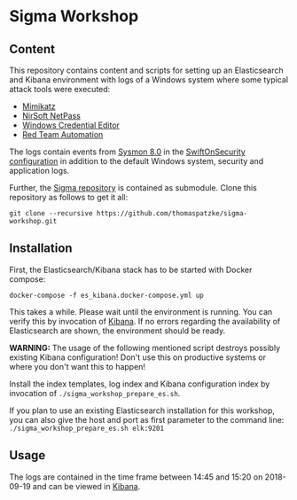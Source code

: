 # Sigma Workshop

## Content

This repository contains content and scripts for setting up an Elasticsearch and Kibana environment with logs
of a Windows system where some typical attack tools were executed:

* [Mimikatz](https://github.com/gentilkiwi/mimikatz)
* [NirSoft NetPass](https://www.nirsoft.net/utils/network_password_recovery.html)
* [Windows Credential Editor](https://www.ampliasecurity.com/research/windows-credentials-editor/)
* [Red Team Automation](https://github.com/endgameinc/RTA)

The logs contain events from [Sysmon 8.0](https://docs.microsoft.com/en-us/sysinternals/downloads/sysmon) in
the [SwiftOnSecurity configuration](https://github.com/SwiftOnSecurity/sysmon-config) in addition to the
default Windows system, security and application logs.

Further, the [Sigma repository](https://github.com/Neo23x0/sigma) is contained
as submodule. Clone this repository as follows to get it all:

```
git clone --recursive https://github.com/thomaspatzke/sigma-workshop.git
```

## Installation

First, the Elasticsearch/Kibana stack has to be started with Docker compose:

```
docker-compose -f es_kibana.docker-compose.yml up
```

This takes a while. Please wait until the environment is running. You can verify this by invocation of 
[Kibana](http://localhost:5601). If no errors regarding the availability of Elasticsearch are shown, the
environment should be ready.

**WARNING:** The usage of the following mentioned script destroys possibly existing Kibana configuration!
Don't use this on productive systems or where you don't want this to happen!

Install the index templates, log index and Kibana configuration index by invocation of
`./sigma_workshop_prepare_es.sh`.

If you plan to use an existing Elasticsearch installation for this workshop, you can also give the host and
port as first parameter to the command line: `./sigma_workshop_prepare_es.sh elk:9201`

## Usage

The logs are contained in the time frame between 14:45 and 15:20 on 2018-09-19 and can be viewed in
[Kibana](http://localhost:5601/app/kibana#/discover?_g=(refreshInterval:(pause:!t,value:0),time:(from:'2018-09-19T12:39:20.110Z',mode:absolute,to:'2018-09-19T13:24:08.109Z'))).
